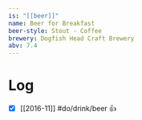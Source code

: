 ```yaml
---
is: "[[beer]]"
name: Beer for Breakfast
beer-style: Stout - Coffee
brewery: Dogfish Head Craft Brewery
abv: 7.4
---
```

# Log
- [x] [[2016-11]] #do/drink/beer 👍
